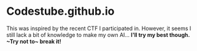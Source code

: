 # Codestube.github.io
This was inspired by the recent CTF I participated in. However, it seems I still lack a bit of knowledge to make my own AI... <b>
I'll try my best though. ~Try not to~ break it!
